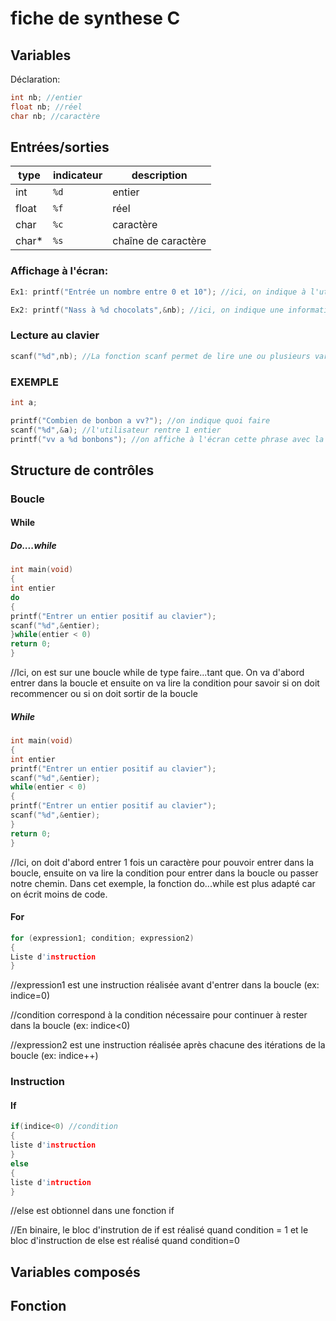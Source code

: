 # fiche de synthese C

## Variables
Déclaration:
```c
int nb; //entier
float nb; //réel
char nb; //caractère

```
## Entrées/sorties

type | indicateur | description 
--- | --- | ---
int | `%d` |entier
float | `%f` |réel
char | `%c` |caractère
char* | `%s` |chaîne de caractère

### Affichage à l'écran:
```c
Ex1: printf("Entrée un nombre entre 0 et 10"); //ici, on indique à l'utilisateur quoi faire

Ex2: printf("Nass à %d chocolats",&nb); //ici, on indique une information à l'utilisateur
```
### Lecture au clavier
```c
scanf("%d",nb); //La fonction scanf permet de lire une ou plusieurs variables
```
### EXEMPLE
```c
int a;

printf("Combien de bonbon a vv?"); //on indique quoi faire
scanf("%d",&a); //l'utilisateur rentre 1 entier
printf("vv a %d bonbons"); //on affiche à l'écran cette phrase avec la valeur rentrée précédament
```

## Structure de contrôles
### Boucle
#### While
##### Do....while
```c
int main(void)
{
int entier
do
{
printf("Entrer un entier positif au clavier");
scanf("%d",&entier);
}while(entier < 0)
return 0; 
}
```
//Ici, on est sur une boucle while de type faire...tant que. On va d'abord entrer dans la boucle et ensuite on va lire la condition pour savoir si on doit recommencer ou si on doit sortir de la boucle
##### While
```c
int main(void)
{
int entier
printf("Entrer un entier positif au clavier");
scanf("%d",&entier);
while(entier < 0)
{
printf("Entrer un entier positif au clavier");
scanf("%d",&entier);
}
return 0;
}
```
//Ici, on doit d'abord entrer 1 fois un caractère pour pouvoir entrer dans la boucle, ensuite on va lire la condition pour entrer dans la boucle ou passer notre chemin. Dans cet exemple, la fonction do...while est plus adapté car on écrit moins de code.
#### For
```c
for (expression1; condition; expression2)
{
Liste d'instruction
}
```
//expression1 est une instruction réalisée avant d'entrer dans la boucle (ex: indice=0)

//condition correspond à la condition nécessaire pour continuer à rester dans la boucle (ex: indice<0)

//expression2 est une instruction réalisée après chacune des itérations de la boucle (ex: indice++)
### Instruction
#### If
```c
if(indice<0) //condition
{
liste d'instruction
}
else
{
liste d'intruction
}
```
//else est obtionnel dans une fonction if

//En binaire, le bloc d'instrution de if est réalisé quand condition = 1 et le bloc d'instruction de else est réalisé quand condition=0
## Variables composés

## Fonction
